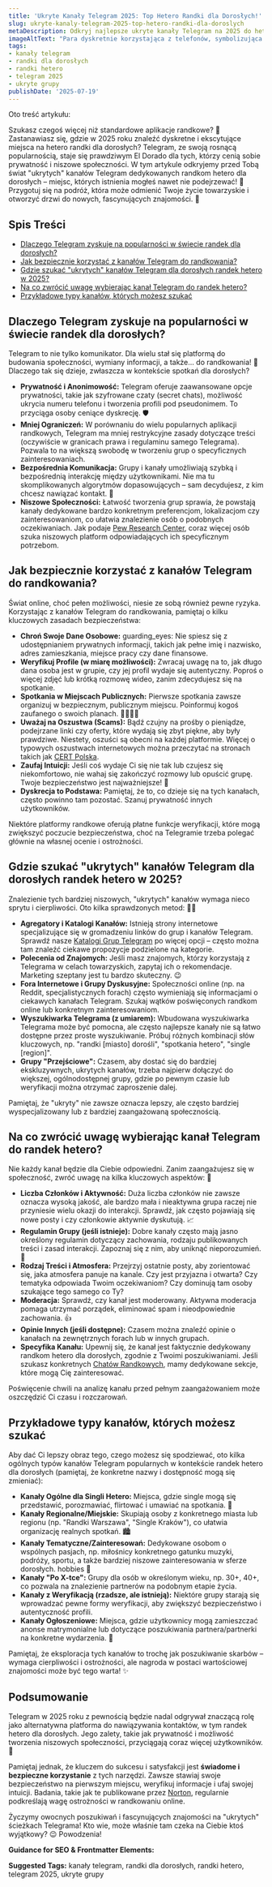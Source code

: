 ```yaml
---
title: 'Ukryte Kanały Telegram 2025: Top Hetero Randki dla Dorosłych!'
slug: ukryte-kanaly-telegram-2025-top-hetero-randki-dla-doroslych
metaDescription: Odkryj najlepsze ukryte kanały Telegram na 2025 do hetero randek dla dorosłych! Dowiedz się, jak bezpiecznie znaleźć i korzystać z tych ekskluzywnych grup.
imageAltText: "Para dyskretnie korzystająca z telefonów, symbolizująca randki na Telegramie w 2025 roku.\n\n    *   Phrase: \"Pamiętaj, że eksploracja tych kanałów to trochę jak poszukiwanie skarbów – wymaga cierpliwości i ostrożności\" - Link to: `[Porady dotyczące bezpieczeństwa online](/poradniki/bezpieczenstwo-online)`\n    *   Phrase: \"Dla wielu stał się platformą do budowania społeczności\" - Link to: `[Ogólne grupy towarzyskie na Telegramie](/grupy/towarzyskie)`"
tags:
- kanały telegram
- randki dla dorosłych
- randki hetero
- telegram 2025
- ukryte grupy
publishDate: '2025-07-19'
---
```


Oto treść artykułu:

Szukasz czegoś więcej niż standardowe aplikacje randkowe? 🤔 Zastanawiasz się, gdzie w 2025 roku znaleźć dyskretne i ekscytujące miejsca na hetero randki dla dorosłych? Telegram, ze swoją rosnącą popularnością, staje się prawdziwym El Dorado dla tych, którzy cenią sobie prywatność i niszowe społeczności. W tym artykule odkryjemy przed Tobą świat "ukrytych" kanałów Telegram dedykowanych randkom hetero dla dorosłych – miejsc, których istnienia mogłeś nawet nie podejrzewać! 🤫 Przygotuj się na podróż, która może odmienić Twoje życie towarzyskie i otworzyć drzwi do nowych, fascynujących znajomości. 🚀

## Spis Treści

- [Dlaczego Telegram zyskuje na popularności w świecie randek dla dorosłych?](#dlaczego-telegram-zyskuje-na-popularnosci-w-swiecie-randek-dla-doroslych)
- [Jak bezpiecznie korzystać z kanałów Telegram do randkowania?](#jak-bezpiecznie-korzystac-z-kanalow-telegram-do-randkowania)
- [Gdzie szukać "ukrytych" kanałów Telegram dla dorosłych randek hetero w 2025?](#gdzie-szukac-ukrytych-kanalow-telegram-dla-doroslych-randek-hetero-w-2025)
- [Na co zwrócić uwagę wybierając kanał Telegram do randek hetero?](#na-co-zwrocic-uwage-wybierajac-kanal-telegram-do-randek-hetero)
- [Przykładowe typy kanałów, których możesz szukać](#przykladowe-typy-kanalow-ktorych-mozesz-szukac)

## Dlaczego Telegram zyskuje na popularności w świecie randek dla dorosłych?

Telegram to nie tylko komunikator. Dla wielu stał się platformą do budowania społeczności, wymiany informacji, a także... do randkowania! 🤫 Dlaczego tak się dzieje, zwłaszcza w kontekście spotkań dla dorosłych?

*   **Prywatność i Anonimowość:** Telegram oferuje zaawansowane opcje prywatności, takie jak szyfrowane czaty (secret chats), możliwość ukrycia numeru telefonu i tworzenia profili pod pseudonimem. To przyciąga osoby ceniące dyskrecję. 🛡️
*   **Mniej Ograniczeń:** W porównaniu do wielu popularnych aplikacji randkowych, Telegram ma mniej restrykcyjne zasady dotyczące treści (oczywiście w granicach prawa i regulaminu samego Telegrama). Pozwala to na większą swobodę w tworzeniu grup o specyficznych zainteresowaniach.
*   **Bezpośrednia Komunikacja:** Grupy i kanały umożliwiają szybką i bezpośrednią interakcję między użytkownikami. Nie ma tu skomplikowanych algorytmów dopasowujących – sam decydujesz, z kim chcesz nawiązać kontakt. 💬
*   **Niszowe Społeczności:** Łatwość tworzenia grup sprawia, że powstają kanały dedykowane bardzo konkretnym preferencjom, lokalizacjom czy zainteresowaniom, co ułatwia znalezienie osób o podobnych oczekiwaniach. Jak podaje [Pew Research Center](https://www.pewresearch.org/internet/2023/02/01/the-virtues-and-downsides-of-online-dating/), coraz więcej osób szuka niszowych platform odpowiadających ich specyficznym potrzebom.

## Jak bezpiecznie korzystać z kanałów Telegram do randkowania?

Świat online, choć pełen możliwości, niesie ze sobą również pewne ryzyka. Korzystając z kanałów Telegram do randkowania, pamiętaj o kilku kluczowych zasadach bezpieczeństwa:

*   **Chroń Swoje Dane Osobowe:**  guarding_eyes: Nie spiesz się z udostępnianiem prywatnych informacji, takich jak pełne imię i nazwisko, adres zamieszkania, miejsce pracy czy dane finansowe.
*   **Weryfikuj Profile (w miarę możliwości):** Zwracaj uwagę na to, jak długo dana osoba jest w grupie, czy jej profil wydaje się autentyczny. Poproś o więcej zdjęć lub krótką rozmowę wideo, zanim zdecydujesz się na spotkanie.
*   **Spotkania w Miejscach Publicznych:** Pierwsze spotkania zawsze organizuj w bezpiecznym, publicznym miejscu. Poinformuj kogoś zaufanego o swoich planach. 🚶‍♀️🚶‍♂️
*   **Uważaj na Oszustwa (Scams):** Bądź czujny na prośby o pieniądze, podejrzane linki czy oferty, które wydają się zbyt piękne, aby były prawdziwe. Niestety, oszuści są obecni na każdej platformie. Więcej o typowych oszustwach internetowych można przeczytać na stronach takich jak [CERT Polska](https://www.cert.pl/).
*   **Zaufaj Intuicji:** Jeśli coś wydaje Ci się nie tak lub czujesz się niekomfortowo, nie wahaj się zakończyć rozmowy lub opuścić grupę. Twoje bezpieczeństwo jest najważniejsze! 🙏
*   **Dyskrecja to Podstawa:** Pamiętaj, że to, co dzieje się na tych kanałach, często powinno tam pozostać. Szanuj prywatność innych użytkowników.

Niektóre platformy randkowe oferują płatne funkcje weryfikacji, które mogą zwiększyć poczucie bezpieczeństwa, choć na Telegramie trzeba polegać głównie na własnej ocenie i ostrożności.

## Gdzie szukać "ukrytych" kanałów Telegram dla dorosłych randek hetero w 2025?

Znalezienie tych bardziej niszowych, "ukrytych" kanałów wymaga nieco sprytu i cierpliwości. Oto kilka sprawdzonych metod: 🕵️‍♀️

*   **Agregatory i Katalogi Kanałów:** Istnieją strony internetowe specjalizujące się w gromadzeniu linków do grup i kanałów Telegram. Sprawdź nasze [Katalogi Grup Telegram](/katalog-grup) po więcej opcji – często można tam znaleźć ciekawe propozycje podzielone na kategorie.
*   **Polecenia od Znajomych:** Jeśli masz znajomych, którzy korzystają z Telegrama w celach towarzyskich, zapytaj ich o rekomendacje. Marketing szeptany jest tu bardzo skuteczny. 😉
*   **Fora Internetowe i Grupy Dyskusyjne:** Społeczności online (np. na Reddit, specjalistycznych forach) często wymieniają się informacjami o ciekawych kanałach Telegram. Szukaj wątków poświęconych randkom online lub konkretnym zainteresowaniom.
*   **Wyszukiwarka Telegrama (z umiarem):** Wbudowana wyszukiwarka Telegrama może być pomocna, ale często najlepsze kanały nie są łatwo dostępne przez proste wyszukiwanie. Próbuj różnych kombinacji słów kluczowych, np. "randki [miasto] dorośli", "spotkania hetero", "single [region]".
*   **Grupy "Przejściowe":** Czasem, aby dostać się do bardziej ekskluzywnych, ukrytych kanałów, trzeba najpierw dołączyć do większej, ogólnodostępnej grupy, gdzie po pewnym czasie lub weryfikacji można otrzymać zaproszenie dalej.

Pamiętaj, że "ukryty" nie zawsze oznacza lepszy, ale często bardziej wyspecjalizowany lub z bardziej zaangażowaną społecznością.

## Na co zwrócić uwagę wybierając kanał Telegram do randek hetero?

Nie każdy kanał będzie dla Ciebie odpowiedni. Zanim zaangażujesz się w społeczność, zwróć uwagę na kilka kluczowych aspektów: 🤔

*   **Liczba Członków i Aktywność:** Duża liczba członków nie zawsze oznacza wysoką jakość, ale bardzo mała i nieaktywna grupa raczej nie przyniesie wielu okazji do interakcji. Sprawdź, jak często pojawiają się nowe posty i czy członkowie aktywnie dyskutują. 📈
*   **Regulamin Grupy (jeśli istnieje):** Dobre kanały często mają jasno określony regulamin dotyczący zachowania, rodzaju publikowanych treści i zasad interakcji. Zapoznaj się z nim, aby uniknąć nieporozumień. 📜
*   **Rodzaj Treści i Atmosfera:** Przejrzyj ostatnie posty, aby zorientować się, jaka atmosfera panuje na kanale. Czy jest przyjazna i otwarta? Czy tematyka odpowiada Twoim oczekiwaniom? Czy dominują tam osoby szukające tego samego co Ty?
*   **Moderacja:** Sprawdź, czy kanał jest moderowany. Aktywna moderacja pomaga utrzymać porządek, eliminować spam i nieodpowiednie zachowania. 👍
*   **Opinie Innych (jeśli dostępne):** Czasem można znaleźć opinie o kanałach na zewnętrznych forach lub w innych grupach.
*   **Specyfika Kanału:** Upewnij się, że kanał jest faktycznie dedykowany randkom hetero dla dorosłych, zgodnie z Twoimi poszukiwaniami. Jeśli szukasz konkretnych [Chatów Randkowych](/chaty/randkowe), mamy dedykowane sekcje, które mogą Cię zainteresować.

Poświęcenie chwili na analizę kanału przed pełnym zaangażowaniem może oszczędzić Ci czasu i rozczarowań.

## Przykładowe typy kanałów, których możesz szukać

Aby dać Ci lepszy obraz tego, czego możesz się spodziewać, oto kilka ogólnych typów kanałów Telegram popularnych w kontekście randek hetero dla dorosłych (pamiętaj, że konkretne nazwy i dostępność mogą się zmieniać):

*   **Kanały Ogólne dla Singli Hetero:** Miejsca, gdzie single mogą się przedstawić, porozmawiać, flirtować i umawiać na spotkania. 🥳
*   **Kanały Regionalne/Miejskie:** Skupiają osoby z konkretnego miasta lub regionu (np. "Randki Warszawa", "Single Kraków"), co ułatwia organizację realnych spotkań. 🏙️
*   **Kanały Tematyczne/Zainteresowań:** Dedykowane osobom o wspólnych pasjach, np. miłośnicy konkretnego gatunku muzyki, podróży, sportu, a także bardziej niszowe zainteresowania w sferze dorosłych.  hobbies 🔞
*   **Kanały "Po X-tce":** Grupy dla osób w określonym wieku, np. 30+, 40+, co pozwala na znalezienie partnerów na podobnym etapie życia.
*   **Kanały z Weryfikacją (rzadsze, ale istnieją):** Niektóre grupy starają się wprowadzać pewne formy weryfikacji, aby zwiększyć bezpieczeństwo i autentyczność profili.
*   **Kanały Ogłoszeniowe:** Miejsca, gdzie użytkownicy mogą zamieszczać anonse matrymonialne lub dotyczące poszukiwania partnera/partnerki na konkretne wydarzenia. 💌

Pamiętaj, że eksploracja tych kanałów to trochę jak poszukiwanie skarbów – wymaga cierpliwości i ostrożności, ale nagroda w postaci wartościowej znajomości może być tego warta! ✨

## Podsumowanie

Telegram w 2025 roku z pewnością będzie nadal odgrywał znaczącą rolę jako alternatywna platforma do nawiązywania kontaktów, w tym randek hetero dla dorosłych. Jego zalety, takie jak prywatność i możliwość tworzenia niszowych społeczności, przyciągają coraz więcej użytkowników. 💖

Pamiętaj jednak, że kluczem do sukcesu i satysfakcji jest **świadome i bezpieczne korzystanie** z tych narzędzi. Zawsze stawiaj swoje bezpieczeństwo na pierwszym miejscu, weryfikuj informacje i ufaj swojej intuicji. Badania, takie jak te publikowane przez [Norton](https://us.norton.com/blog/online-scams/online-dating-scams), regularnie podkreślają wagę ostrożności w randkowaniu online.

Życzymy owocnych poszukiwań i fascynujących znajomości na "ukrytych" ścieżkach Telegrama! Kto wie, może właśnie tam czeka na Ciebie ktoś wyjątkowy? 😉 Powodzenia!

**Guidance for SEO & Frontmatter Elements:**




**Suggested Tags:**
kanały telegram, randki dla dorosłych, randki hetero, telegram 2025, ukryte grupy
